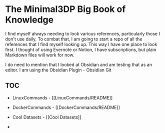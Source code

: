 # The Minimal3DP Big Book of Knowledge

I find myself always needing to look various references, particularly those I don't use daily. To combat that, I am going to start a repo of all the references that I find myself looking up. This way I have one place to look first. I thought of using Evernote or Notion, I have subscriptions, but plain Markdown files will work for now. 

I do need to mention that I looked at Obsidian and am testing that as an editor. I am using the Obsidian Plugin - Obsidian Git

## TOC

- LinuxCommands - [[LinuxCommands/README]]
  
- DockerCommands - [[DockerCommands/README]]

- Cool Datasets - [[Cool Datasets]]
-
